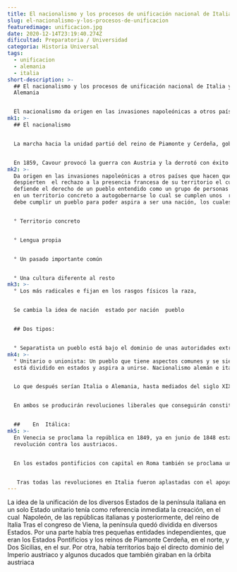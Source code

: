 ```yaml
---
title: El nacionalismo y los procesos de unificación nacional de Italia y Alemania
slug: el-nacionalismo-y-los-procesos-de-unificacion
featuredimage: unificacion.jpg
date: 2020-12-14T23:19:40.274Z
dificultad: Preparatoria / Universidad
categoria: Historia Universal
tags:
  - unificacion
  - alemania
  - italia
short-description: >-
  ## El nacionalismo y los procesos de unificación nacional de Italia y
  Alemania 


  El nacionalismo da origen en las invasiones napoleónicas a otros países
mk1: >-
  ## El nacionalismo


  La marcha hacia la unidad partió del reino de Piamonte y Cerdeña, gobernado por Víctor Manuel II y su ministro liberal el conde de Cavour. La modernización del reino, el más poderoso económicamente y la búsqueda de apoyo contra Austria y el Papado formaron parte de la hábil estrategia de Cavour. La unificación de Italia no fue una revolución; fue una larga serie de maniobras diplomáticas que aprovecharon las fuerzas en juego en Europa.


  En 1859, Cavour provocó la guerra con Austria y la derrotó con éxito con la ayuda de Francia. Lombardía y Venecia se anexionaron a Piedmont, y en 1861 se proclamó el Reino de Italia con Víctor Manuel II como rey. Roma, los restantes Estados Pontificios y Venecia no se anexionaron hasta 1870, tras una prolongada guerra con Francia. La unificación de Italia no fue un movimiento popular, sino que fue impuesta por las élites gobernantes a una población poco interesada.
mk2: >-
  Da origen en las invasiones napoleónicas a otros países que hacen que
  despierten  el rechazo a la presencia francesa de su territorio el cual
  defiende el derecho de un pueblo entendido como un grupo de personas que vive
  en un territorio concreto a autogobernarse lo cual se cumplen unos  rasgos que
  debe cumplir un pueblo para poder aspira a ser una nación, los cuales son 


  ° Territorio concreto


  ° Lengua propia


  ° Un pasado importante común


  ° Una cultura diferente al resto
mk3: >-
  ° Los más radicales e fijan en los rasgos físicos la raza,


  Se cambia la idea de nación  estado por nación  pueblo


  ## Dos tipos: 


  ° Separatista un pueblo está bajo el dominio de unas autoridades extranjeras y tienen rasgos para convertirse en nación, aspiran a autogobernarse, Grecia, Hungría, Bélgica, Polonia.
mk4: >-
  ° Unitario o unionista: Un pueblo que tiene aspectos comunes y se siente uno,
  está dividido en estados y aspira a unirse. Nacionalismo alemán e italiano.


  Lo que después serían Italia o Alemania, hasta mediados del siglo XIX, no existían. Su territorio estaba dividido desde la Edad Media en pequeños estados independientes en los que se empezaba a desarrollar un sentimiento nacionalista con deseo al unirse 


  En ambos se producirán revoluciones liberales que conseguirán constituciones para los distintos estados originales


  ##    En  Itálica:
mk5: >-
  En Venecia se proclama la república en 1849, ya en junio de 1848 estalla una
  revolución contra los austriacos. 


  En los estados pontificios con capital en Roma también se proclama una oleada revolucionaria  y la proclamación de la república en 1849.


   Tras todas las revoluciones en Italia fueron aplastadas con el apoyo de Austria. en el cual destacó  el apoyo del Piamonte a Milán que podría considerarse como el primer paso de la unificación italiana. En Alemania estallan revoluciones que imponiendo regímenes liberales destaca la revolución de Prusia Estalló en Berlín iniciada por las masas populares y consigue introducir  medidas de carácter liberalizador, pero los nobles de Prusia se organizan para crear un Junker Parlament, que acabará con la revolución los nacionalistas eligen una asamblea en Frankfurt para discutir sobre la futura Alemania El fracaso de la revolución en Prusia hace fracasar la asamblea de Frankfurt El proceso que conduce a la unificación de los diversos Estados alemanes bajo la forma de un Imperio es, en buena medida, consecuencia de una profunda maduración social y económica en el mundo alemán después de las revoluciones de 1848, y del fortalecimiento político de Prusia en el conjunto de esos Estados. En ese sentido, la unificación parece ser más el resultado de la conjunción de procesos de diverso signo que el final de una política diseñada por un sector nacionalista que distó mucho de ser tan articulado y unánime como pudiera suponerse. Las convicciones liberales y los sentimientos nacionalistas.
---
```



La idea de la unificación de los diversos Estados de la península italiana en un solo Estado unitario tenía como referencia inmediata la creación, en el cual  Napoleón, de las repúblicas italianas y posteriormente, del reino de Italia Tras el congreso de Viena, la península quedó dividida en diversos Estados. Por una parte había tres pequeñas entidades independientes, que eran los Estados Pontificios y los reinos de Piamonte Cerdeña, en el norte, y Dos Sicilias, en el sur. Por otra, había territorios bajo el directo dominio del Imperio austriaco y algunos ducados que también giraban en la órbita austriaca